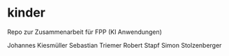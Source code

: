 # kinder

Repo zur Zusammenarbeit für FPP (KI Anwendungen)

Johannes Kiesmüller
Sebastian Triemer
Robert Stapf
Simon Stolzenberger
